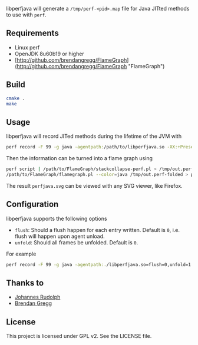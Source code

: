 libperfjava will generate a `/tmp/perf-<pid>.map` file for Java JITted methods to use with `perf`.

## Requirements

* Linux perf
* OpenJDK 8u60b19 or higher
* [http://github.com/brendangregg/FlameGraph](http://github.com/brendangregg/FlameGraph "FlameGraph")

## Build

```bash
cmake .
make
```

## Usage

libperfjava will record JITed methods during the lifetime of the JVM with

```bash
perf record -F 99 -g java -agentpath:/path/to/libperfjava.so -XX:+PreserveFramePointer ...
```

Then the information can be turned into a flame graph using

```bash
perf script | /path/to/FlameGraph/stackcollapse-perf.pl > /tmp/out.perf-folded
/path/to/FlameGraph/flamegraph.pl --color=java /tmp/out.perf-folded > perfjava.svg
```

The result `perfjava.svg` can be viewed with any SVG viewer, like Firefox.

## Configuration

libperfjava supports the following options

* `flush`: Should a flush happen for each entry written. Default is `0`, i.e. flush will happen upon agent unload.
* `unfold`: Should all frames be unfolded. Default is `0`.

For example

```bash
perf record -F 99 -g java -agentpath:./libperfjava.so=flush=0,unfold=1 -XX:+PreserveFramePointer ...
```

## Thanks to

* [Johannes Rudolph](http://github.com/jrudolph "Johannes Rudolph")
* [Brendan Gregg](http://github.com/brendangregg "Brendan Gregg")

## License

This project is licensed under GPL v2. See the LICENSE file.
